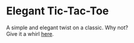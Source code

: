 # Elegant Tic-Tac-Toe

A simple and elegant twist on a classic. Why not? <br />
Give it a whirl [here](https://elegant-tictactoe.netlify.app/).
